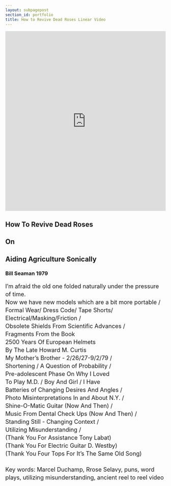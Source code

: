 ```yaml
---
layout: subpagepost
section_id: portfolio
title: How to Revive Dead Roses Linear Video
---
```

<div class="full">
    <div class="row">
        <div class="large-12 large-centered columns">
            <iframe src="https://player.vimeo.com/video/404668751" width="640" height="564" frameborder="0" allow="autoplay; fullscreen" allowfullscreen></iframe>
        </div>
    </div>
<div class="Text_works">
<div class="Text_title_works">
<h2>How To Revive Dead Roses</h2>
<h2>On</h2>
<h2>Aiding Agriculture Sonically</h2>
<h3>Bill Seaman 1979</h3>
</div>
<p style="line-height:25px; font-size: 18px">
I’m afraid the old one folded naturally under the pressure of time. <br>
Now we have new models which are a bit more portable /  <br>
Formal Wear/ Dress Code/ Tape Shorts/ Electrical/Masking/Friction /<br>
Obsolete Shields From Scientific Advances /<br>
Fragments From the Book <br>
2500 Years Of European Helmets<br>
By The Late Howard M. Curtis<br>
My Mother’s Brother - 2/26/27-9/2/79 /<br>
Shortening / A Question of Probability /<br>
Pre-adolescent Phase On Why I Loved<br>
To Play M.D. / Boy And Girl / I Have<br>
Batteries of Changing Desires And Angles /<br>
Photo Misinterpretations In and About N.Y. /<br>
Shine-O-Matic Guitar (Now And Then) /<br>
Music From Dental Check Ups (Now And Then) /<br>
Standing Still - Changing Context /<br>
Utilizing Misunderstanding /<br>
(Thank You For Assistance Tony Labat)<br>
(Thank You For Electric Guitar D. Westby)<br>
(Thank You Four Tops For It’s The Same Old Song)<br>
<br>
Key words: Marcel Duchamp, Rrose Selavy, puns, word plays, utilizing misunderstanding, ancient reel to reel video<br>
</p>
</div>
</div>
<br>